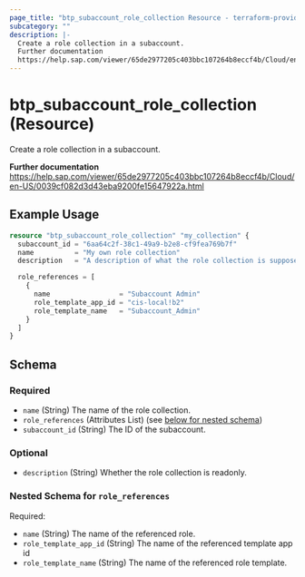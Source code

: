```yaml
---
page_title: "btp_subaccount_role_collection Resource - terraform-provider-btp"
subcategory: ""
description: |-
  Create a role collection in a subaccount.
  Further documentation
  https://help.sap.com/viewer/65de2977205c403bbc107264b8eccf4b/Cloud/en-US/0039cf082d3d43eba9200fe15647922a.html
---
```


# btp_subaccount_role_collection (Resource)

Create a role collection in a subaccount.

__Further documentation__
https://help.sap.com/viewer/65de2977205c403bbc107264b8eccf4b/Cloud/en-US/0039cf082d3d43eba9200fe15647922a.html

## Example Usage

```terraform
resource "btp_subaccount_role_collection" "my_collection" {
  subaccount_id = "6aa64c2f-38c1-49a9-b2e8-cf9fea769b7f"
  name          = "My own role collection"
  description   = "A description of what the role collection is supposed to do."

  role_references = [
    {
      name                 = "Subaccount Admin"
      role_template_app_id = "cis-local!b2"
      role_template_name   = "Subaccount_Admin"
    }
  ]
}
```

<!-- schema generated by tfplugindocs -->
## Schema

### Required

- `name` (String) The name of the role collection.
- `role_references` (Attributes List) (see [below for nested schema](#nestedatt--role_references))
- `subaccount_id` (String) The ID of the subaccount.

### Optional

- `description` (String) Whether the role collection is readonly.

<a id="nestedatt--role_references"></a>
### Nested Schema for `role_references`

Required:

- `name` (String) The name of the referenced role.
- `role_template_app_id` (String) The name of the referenced template app id
- `role_template_name` (String) The name of the referenced role template.


